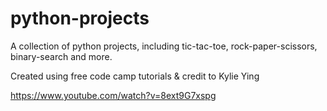 # python-projects
A collection of python projects, including tic-tac-toe, rock-paper-scissors, binary-search and more. 


Created using free code camp tutorials & credit to Kylie Ying

https://www.youtube.com/watch?v=8ext9G7xspg
